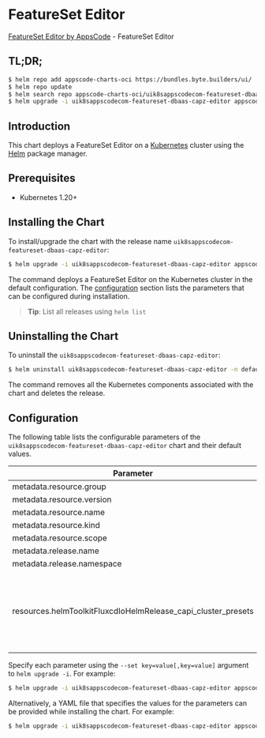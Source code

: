 # FeatureSet Editor

[FeatureSet Editor by AppsCode](https://byte.builders) - FeatureSet Editor

## TL;DR;

```bash
$ helm repo add appscode-charts-oci https://bundles.byte.builders/ui/
$ helm repo update
$ helm search repo appscode-charts-oci/uik8sappscodecom-featureset-dbaas-capz-editor --version=v0.4.18
$ helm upgrade -i uik8sappscodecom-featureset-dbaas-capz-editor appscode-charts-oci/uik8sappscodecom-featureset-dbaas-capz-editor -n default --create-namespace --version=v0.4.18
```

## Introduction

This chart deploys a FeatureSet Editor on a [Kubernetes](http://kubernetes.io) cluster using the [Helm](https://helm.sh) package manager.

## Prerequisites

- Kubernetes 1.20+

## Installing the Chart

To install/upgrade the chart with the release name `uik8sappscodecom-featureset-dbaas-capz-editor`:

```bash
$ helm upgrade -i uik8sappscodecom-featureset-dbaas-capz-editor appscode-charts-oci/uik8sappscodecom-featureset-dbaas-capz-editor -n default --create-namespace --version=v0.4.18
```

The command deploys a FeatureSet Editor on the Kubernetes cluster in the default configuration. The [configuration](#configuration) section lists the parameters that can be configured during installation.

> **Tip**: List all releases using `helm list`

## Uninstalling the Chart

To uninstall the `uik8sappscodecom-featureset-dbaas-capz-editor`:

```bash
$ helm uninstall uik8sappscodecom-featureset-dbaas-capz-editor -n default
```

The command removes all the Kubernetes components associated with the chart and deletes the release.

## Configuration

The following table lists the configurable parameters of the `uik8sappscodecom-featureset-dbaas-capz-editor` chart and their default values.

|                           Parameter                           | Description |                                                                                                                                                                                                                                                                                                                                            Default                                                                                                                                                                                                                                                                                                                                            |
|---------------------------------------------------------------|-------------|-----------------------------------------------------------------------------------------------------------------------------------------------------------------------------------------------------------------------------------------------------------------------------------------------------------------------------------------------------------------------------------------------------------------------------------------------------------------------------------------------------------------------------------------------------------------------------------------------------------------------------------------------------------------------------------------------|
| metadata.resource.group                                       |             | <code>ui.k8s.appscode.com</code>                                                                                                                                                                                                                                                                                                                                                                                                                                                                                                                                                                                                                                                              |
| metadata.resource.version                                     |             | <code>v1alpha1</code>                                                                                                                                                                                                                                                                                                                                                                                                                                                                                                                                                                                                                                                                         |
| metadata.resource.name                                        |             | <code>featuresets</code>                                                                                                                                                                                                                                                                                                                                                                                                                                                                                                                                                                                                                                                                      |
| metadata.resource.kind                                        |             | <code>FeatureSet</code>                                                                                                                                                                                                                                                                                                                                                                                                                                                                                                                                                                                                                                                                       |
| metadata.resource.scope                                       |             | <code>Cluster</code>                                                                                                                                                                                                                                                                                                                                                                                                                                                                                                                                                                                                                                                                          |
| metadata.release.name                                         |             | <code>RELEASE-NAME</code>                                                                                                                                                                                                                                                                                                                                                                                                                                                                                                                                                                                                                                                                     |
| metadata.release.namespace                                    |             | <code>default</code>                                                                                                                                                                                                                                                                                                                                                                                                                                                                                                                                                                                                                                                                          |
| resources.helmToolkitFluxcdIoHelmRelease_capi_cluster_presets |             | <code>{"apiVersion":"helm.toolkit.fluxcd.io/v2beta2","kind":"HelmRelease","metadata":{"labels":{"app.kubernetes.io/component":"capi-cluster-presets"},"name":"capi-cluster-presets","namespace":"kubeops"},"spec":{"chart":{"spec":{"chart":"capi-cluster-presets","sourceRef":{"kind":"HelmRepository","name":"appscode-charts-oci","namespace":"kubeops"},"version":"v2023.11.14"}},"install":{"crds":"CreateReplace","createNamespace":true,"remediation":{"retries":-1}},"interval":"5m","releaseName":"capi-cluster-presets","storageNamespace":"capi-cluster","targetNamespace":"capi-cluster","timeout":"30m","upgrade":{"crds":"CreateReplace","remediation":{"retries":-1}}}}</code> |


Specify each parameter using the `--set key=value[,key=value]` argument to `helm upgrade -i`. For example:

```bash
$ helm upgrade -i uik8sappscodecom-featureset-dbaas-capz-editor appscode-charts-oci/uik8sappscodecom-featureset-dbaas-capz-editor -n default --create-namespace --version=v0.4.18 --set metadata.resource.group=ui.k8s.appscode.com
```

Alternatively, a YAML file that specifies the values for the parameters can be provided while
installing the chart. For example:

```bash
$ helm upgrade -i uik8sappscodecom-featureset-dbaas-capz-editor appscode-charts-oci/uik8sappscodecom-featureset-dbaas-capz-editor -n default --create-namespace --version=v0.4.18 --values values.yaml
```
